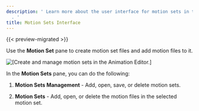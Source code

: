 ```yaml
---
description: ' Learn more about the user interface for motion sets in the Animation Editor
  . '
title: Motion Sets Interface
---
```


{{< preview-migrated >}}

Use the **Motion Set** pane to create motion set files and add motion files to it\.

![\[Create and manage motion sets in the Animation Editor.\]](/images/user-guide/actor-animation/animation-editor-motion-set-user-interface.png)

In the **Motion Sets** pane, you can do the following:

1. **Motion Sets Management** - Add, open, save, or delete motion sets\.

1. **Motion Sets** - Add, open, or delete the motion files in the selected motion set\.
